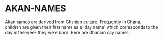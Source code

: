 # AKAN-NAMES
Akan names are derived from Ghanian culture.
Frequently in Ghana, children are given their first name as a 'day name' which corresponds to the day in
the week they were born. Here are Ghanian day names.
